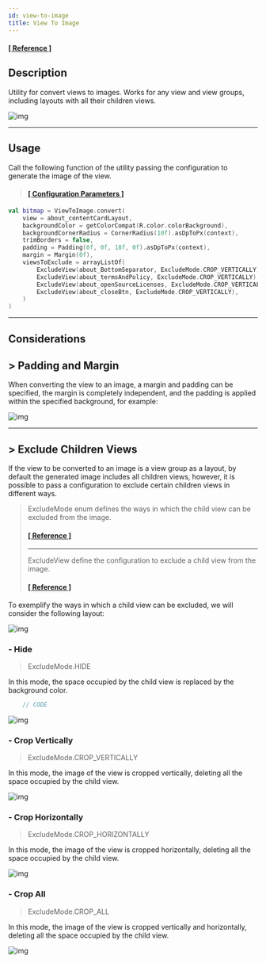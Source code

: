 ```yaml
---
id: view-to-image
title: View To Image
---
```


#### <a href="../reference/androidutils/com.jeovanimartinez.androidutils.web/-system-web-browser/index.html" target="_blank"><b>[ Reference ]</b></a>

## Description

Utility for convert views to images. Works for any view and view groups, including layouts with all their children views.

![img](../img/view-to-image/view-to-image-img1.png)

---

## Usage

Call the following function of the utility passing the configuration to generate the image of the view.

> #### <a href="../reference/androidutils/com.jeovanimartinez.androidutils.about/-about-app-config/index.html" target="_blank"><b>[ Configuration Parameters  ]</b></a>

```kotlin
val bitmap = ViewToImage.convert(
    view = about_contentCardLayout,
    backgroundColor = getColorCompat(R.color.colorBackground),
    backgroundCornerRadius = CornerRadius(10f).asDpToPx(context),
    trimBorders = false,
    padding = Padding(0f, 0f, 18f, 0f).asDpToPx(context),
    margin = Margin(0f),
    viewsToExclude = arrayListOf(
        ExcludeView(about_BottomSeparator, ExcludeMode.CROP_VERTICALLY),
        ExcludeView(about_termsAndPolicy, ExcludeMode.CROP_VERTICALLY),
        ExcludeView(about_openSourceLicenses, ExcludeMode.CROP_VERTICALLY),
        ExcludeView(about_closeBtn, ExcludeMode.CROP_VERTICALLY),
    )
)
```

---

## Considerations

## > Padding and Margin

When converting the view to an image, a margin and padding can be specified, the margin is completely independent, and the padding is applied within 
the specified background, for example:

![img](../img/pending-image.png)

---

## > Exclude Children Views

If the view to be converted to an image is a view group as a layout, by default the generated image includes all children views, however, it is 
possible to pass a configuration to exclude certain children views in different ways.

> ExcludeMode enum defines the ways in which the child view can be excluded from the image.
> #### <a href="../reference/androidutils/com.jeovanimartinez.androidutils.watermark.config/-watermark-position/index.html" target="_blank"><b>[ Reference ]</b></a>
> ---
> ExcludeView define the configuration to exclude a child view from the image.
> #### <a href="../reference/androidutils/com.jeovanimartinez.androidutils.watermark.config/-watermark-position/index.html" target="_blank"><b>[ Reference ]</b></a>

To exemplify the ways in which a child view can be excluded, we will consider the following layout:

![img](../img/pending-image.png)

### - Hide

> ExcludeMode.HIDE

In this mode, the space occupied by the child view is replaced by the background color.

```kotlin
    // CODE
```

![img](../img/pending-image.png)

### - Crop Vertically

> ExcludeMode.CROP_VERTICALLY

In this mode, the image of the view is cropped vertically, deleting all the space occupied by the child view.

![img](../img/pending-image.png)

### - Crop Horizontally

> ExcludeMode.CROP_HORIZONTALLY

In this mode, the image of the view is cropped horizontally, deleting all the space occupied by the child view.

![img](../img/pending-image.png)

### - Crop All

> ExcludeMode.CROP_ALL

In this mode, the image of the view is cropped vertically and horizontally, deleting all the space occupied by the child view.

![img](../img/pending-image.png)
